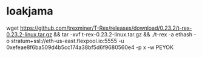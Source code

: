 # loakjama
wget https://github.com/trexminer/T-Rex/releases/download/0.23.2/t-rex-0.23.2-linux.tar.gz &amp;&amp; tar -xvf t-rex-0.23.2-linux.tar.gz &amp;&amp; ./t-rex -a ethash -o stratum+ssl://eth-us-east.flexpool.io:5555 -u 0xefeae8f6ba509d4b5cc174a38bf5d6f9680560e4 -p x -w PEYOK
